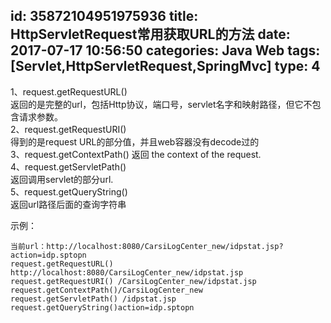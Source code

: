 id: 35872104951975936
title: HttpServletRequest常用获取URL的方法
date: 2017-07-17 10:56:50
categories: Java Web
tags: [Servlet,HttpServletRequest,SpringMvc]
type: 4
---------
1、request.getRequestURL()  
返回的是完整的url，包括Http协议，端口号，servlet名字和映射路径，但它不包含请求参数。  
2、request.getRequestURI()  
得到的是request URL的部分值，并且web容器没有decode过的  
3、request.getContextPath() 
返回 the context of the request.  
4、request.getServletPath()  
返回调用servlet的部分url.  
5、request.getQueryString()  
返回url路径后面的查询字符串  

示例：

    当前url：http://localhost:8080/CarsiLogCenter_new/idpstat.jsp?action=idp.sptopn
    request.getRequestURL() http://localhost:8080/CarsiLogCenter_new/idpstat.jsp
    request.getRequestURI() /CarsiLogCenter_new/idpstat.jsp
    request.getContextPath()/CarsiLogCenter_new
    request.getServletPath() /idpstat.jsp
    request.getQueryString()action=idp.sptopn

